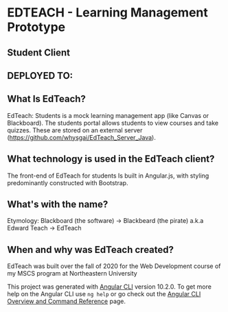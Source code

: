 # EDTEACH - Learning Management Prototype
## Student Client
## DEPLOYED TO:

## What Is EdTeach?
EdTeach: Students is a mock learning management app (like Canvas or Blackboard). The students portal allows students to view courses and take quizzes. These are stored on an external server (https://github.com/whysgai/EdTeach_Server_Java).  

## What technology is used in the EdTeach client?
The front-end of EdTeach for students Is built in Angular.js, with styling predominantly constructed with Bootstrap.

## What's with the name?
Etymology: Blackboard (the software) -> Blackbeard (the pirate) a.k.a Edward Teach -> EdTeach

## When and why was EdTeach created?
EdTeach was built over the fall of 2020 for the Web Development course of my MSCS program at Northeastern University

This project was generated with [Angular CLI](https://github.com/angular/angular-cli) version 10.2.0.
To get more help on the Angular CLI use `ng help` or go check out the [Angular CLI Overview and Command Reference](https://angular.io/cli) page.
